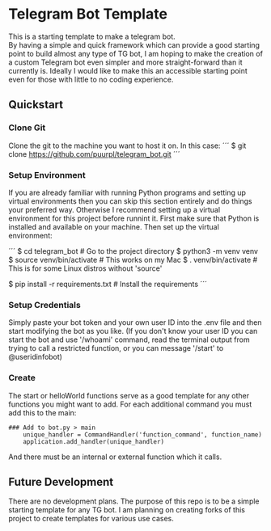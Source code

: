 # Telegram Bot Template

This is a starting template to make a telegram bot.  
By having a simple and quick framework which can provide a good starting point to build almost any type of TG bot, I am hoping to make the creation of a custom Telegram bot even simpler and more straight-forward than it currently is. 
Ideally I would like to make this an accessible starting point even for those with little to no coding experience.

## Quickstart

### Clone Git

Clone the git to the machine you want to host it on. In this case:
´´´
$ git clone https://github.com/puurpl/telegram_bot.git
´´´

### Setup Environment

If you are already familiar with running Python programs and setting up virtual environments then you can skip this section entirely and do things your preferred way.
Otherwise I recommend setting up a virtual environment for this project before runnint it. First make sure that Python is installed and available on your machine.
Then set up the virtual environment:

´´´
$ cd telegram_bot # Go to the project directory
$ python3 -m venv venv 
$ source venv/bin/activate # This works on my Mac
$ . venv/bin/activate # This is for some Linux distros without 'source'

$ pip install -r requirements.txt # Install the requirements
´´´

### Setup Credentials

Simply paste your bot token and your own user ID into the .env file and then start modifying the bot as you like. (If you don't know your user ID you can start the bot and use '/whoami' command, read the terminal output from trying to call a restricted function, or you can message '/start' to @useridinfobot)

### Create

The start or helloWorld functions serve as a good template for any other functions you might want to add. For each additional command you must add this to the main:

~~~
### Add to bot.py > main
    unique_handler = CommandHandler('function_command', function_name)
    application.add_handler(unique_handler)
~~~

And there must be an internal or external function which it calls.




## Future Development

There are no development plans. The purpose of this repo is to be a simple starting template for any TG bot. I am planning on creating forks of this project to create templates for various use cases.